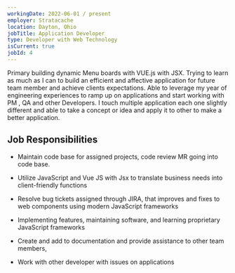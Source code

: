 ```yaml
---
workingDate: 2022-06-01 / present
employer: Stratacache
location: Dayton, Ohio
jobTitle: Application Developer
type: Developer with Web Technology
isCurrent: true
jobId: 4
---
```


Primary building dynamic Menu boards with VUE.js with JSX. Trying to learn as much as I can to build an efficient and affective application for future team member and achieve clients expectations. Able to leverage my year of engineering experiences to ramp up on applications and start working with PM , QA and other Developers. I touch multiple application each one slightly different and able to take a concept or idea and apply it to other to make a better application.

## Job Responsibilities

- Maintain code base for assigned projects, code review MR going into code base.

- Utilize JavaScript and Vue JS with Jsx to translate business needs into client-friendly functions

- Resolve bug tickets assigned through JIRA, that improves and fixes to web components using modern JavaScript frameworks

- Implementing features, maintaining software, and learning proprietary JavaScript frameworks

- Create and add to documentation and provide assistance to other team members,

- Work with other developer with issues on applications
